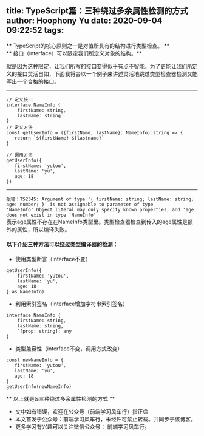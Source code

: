 title: TypeScript篇：三种绕过多余属性检测的方式
author: Hoophony Yu
date: 2020-09-04 09:22:52
tags:
---
** TypeScript的核心原则之一是对值所具有的结构进行类型检查。 **  
** 接口（interface）可以限定我们所定义对象的结构。**

就是因为这种限定，让我们所写的接口变得似乎有点不智能。为了更能让我们所定义的接口灵活自如，下面我将会以一个例子来讲述灵活地跳过类型检查器检测又能写出一个合格的接口。

----
```
// 定义接口
interface NameInfo {
    firstName: string,
    lastName: string
}
// 定义方法
const getUserInfo = ({firstName, lastName}: NameInfo):string => {
   return `${firstName} ${lastname}`
}
```
```
// 调用方法
getUserInfo({
   firstName: 'yutou',
   lastName: 'yu',
   age: 18
})
```
---
`报错：TS2345: Argument of type '{ firstName: string; lastName: string; age: number; }' is not assignable to parameter of type 'NameInfo'.Object literal may only specify known properties, and 'age' does not exist in type 'NameInfo'`  
表示age属性不存在在NameInfo类型里。类型检查器检查到传入的age属性是额外的属性，所以编译失败。  
#### 以下介绍三种方法可以绕过类型编译器的检测：  
+ 使用类型断言（interface不变）  
```
getUserInfo({
    firstName: 'yutou',
    lastName: 'yu',
    age: 18
} as NameInfo)
```
+ 利用索引签名（interface增加字符串索引签名）  
```
interface NameInfo {
    firstName: string,
    lastName: string, 
    `[prop: string]: any
}
```
+ 类型兼容性（interface不变，调用方式改变）  
```
const newNameInfo = {
   firstName: 'yutou',
   lastName: 'yu',
   age: 18
}
getUserInfo(newNameInfo)
```
** 以上就是ts三种绕过多余属性检测的方式 **
+ 文中如有错误，欢迎在公众号（前端学习风车行）指正😊
+ 本文首发于公众号：前端学习风车行，未经许可禁止转载。并同步于该博客。
+ 更多学习有兴趣可以关注微信公众号： 前端学习风车行。